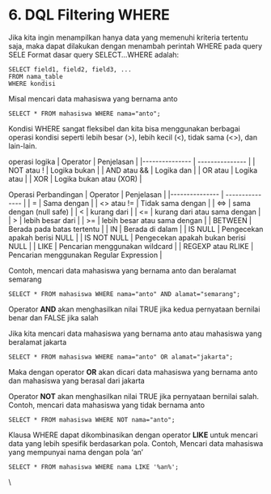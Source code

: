 # 6. DQL Filtering WHERE

Jika kita ingin menampilkan hanya data yang memenuhi kriteria tertentu saja, maka dapat dilakukan dengan menambah perintah WHERE pada query SELE
Format dasar query SELECT…WHERE adalah:
```
SELECT field1, field2, field3, ...
FROM nama_table
WHERE kondisi
```
Misal mencari data mahasiswa yang bernama anto
```
SELECT * FROM mahasiswa WHERE nama="anto";
```
Kondisi WHERE sangat fleksibel dan kita bisa menggunakan berbagai operasi kondisi seperti lebih besar (>), lebih kecil (<), tidak sama (<>), dan lain-lain.

operasi logika
| Operator   | Penjelasan    |
|--------------- | --------------- |
| NOT atau !   |  Logika bukan  |
| AND atau &&   |  Logika dan   |
| OR atau |  Logika atau   |
| XOR   |  Logika bukan atau (XOR)   |

Operasi Perbandingan
| Operator   | Penjelasan    |
|--------------- | --------------- |
| =   |  Sama dengan  |
| <> atau !=   |  Tidak sama dengan  |
| <=>   |  sama dengan (null safe)  |
| <   |  kurang dari  |
| <=   |  kurang dari atau sama dengan  |
| >   |  lebih besar dari  |
| >=   |  lebih besar atau sama dengan  |
| BETWEEN   |  Berada pada batas tertentu  |
| IN   |  Berada di dalam  |
| IS NULL   |  Pengecekan apakah berisi NULL  |
| IS NOT NULL   |  Pengecekan apakah bukan berisi NULL  |
| LIKE   |  Pencarian menggunakan wildcard  |
| REGEXP atau RLIKE   |  Pencarian menggunakan Regular Expression  |

Contoh, mencari data mahasiswa yang bernama anto dan beralamat semarang
```
SELECT * FROM mahasiswa WHERE nama="anto" AND alamat="semarang";
```
Operator **AND** akan menghasilkan nilai TRUE jika kedua pernyataan bernilai benar dan FALSE jika salah

Jika kita mencari data mahasiswa yang bernama anto atau mahasiswa yang beralamat jakarta
```
SELECT * FROM mahasiswa WHERE nama="anto" OR alamat="jakarta";
```
Maka dengan operator **OR** akan dicari data mahasiswa yang bernama anto dan mahasiswa yang berasal dari jakarta

Operator **NOT** akan menghasilkan nilai TRUE jika pernyataan bernilai salah. Contoh, mencari data mahasiswa yang tidak bernama anto
```
SELECT * FROM mahasiswa WHERE NOT nama="anto";
```

Klausa WHERE dapat dikombinasikan dengan operator **LIKE** untuk mencari data yang lebih spesifik berdasarkan pola. Contoh, Mencari data mahasiswa yang mempunyai nama dengan pola ‘an’
```
SELECT * FROM mahasiswa WHERE nama LIKE '%an%';
```
\


